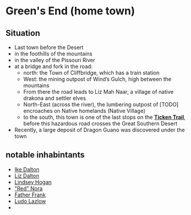# Green's End (home town)
## Situation
- Last town before the Desert
- in the foothills of the mountains
- in the valley of the Pissouri River
- at a bridge and fork in the road: 
    - north: the Town of Cliffbridge, which has a train station
    - West: the mining outpost of Wind’s Gulch, high between the mountains
    - From there the road leads to Liz Mah Naar, a village of native drakona and settler elves
    - North-East (across the river), the lumbering outpost of [TODO] encroaches on Native homelands (Native Village)
    - to the south, this town is one of the last stops on the [**Ticken Trail**](./ticken-trail.md), before this hazardous road crosses the Great Southern Desert
- Recently, a large deposit of Dragon Guano was discovered under the town
## notable inhabintants
- [Ike Dalton](./ike-dalton.md)
- [Liz Dalton](./liz-dalton.md)
- [Lindsey Hogan](./lindsey-hogan.md)
- ["Red" Nora](./nora.md)
- [Father Frank](./father-frank.md)
- [Ludo Lazlow](./ludo-lazlow.md)
- 